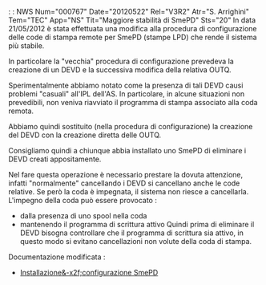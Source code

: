  :  : NWS Num="000767" Date="20120522" Rel="V3R2" Atr="S. Arrighini" Tem="TEC" App="NS" Tit="Maggiore stabilità di SmePD" Sts="20"
In data 21/05/2012 è stata effettuata una modifica alla procedura di configurazione delle code di stampa remote per SmePD (stampe LPD) che rende il sistema più stabile.

In particolare la "vecchia" procedura di configurazione prevedeva la creazione di un DEVD e la successiva modifica della relativa OUTQ.

Sperimentalmente abbiamo notato come la presenza di tali DEVD causi problemi "casuali" all'IPL dell'AS.
In particolare, in alcune situazioni non prevedibili, non veniva riavviato il programma di stampa associato alla coda remota.

Abbiamo quindi sostituito (nella procedura di configurazione) la creazione del DEVD con la creazione
diretta delle OUTQ.

Consigliamo quindi a chiunque abbia installato uno SmePD di eliminare i DEVD creati appositamente.

Nel fare questa operazione è necessario prestare la dovuta attenzione, infatti "normalmente" cancellando i DEVD si cancellano anche le code relative.
Se però la coda è impegnata, il sistema non riesce a cancellarla.
L'impegno della coda può essere provocato : 
- dalla presenza di uno spool nella coda
- mantenendo il programma di scrittura attivo
Quindi prima di eliminare il DEVD bisogna controllare che il programma di scrittura sia attivo, in questo modo si evitano cancellazioni non volute della coda di stampa.

Documentazione modificata : 
- [Installazione&-x2f;configurazione SmePD](Sorgenti/DOC/TA/B£AMO/NSPRNT_02I)
